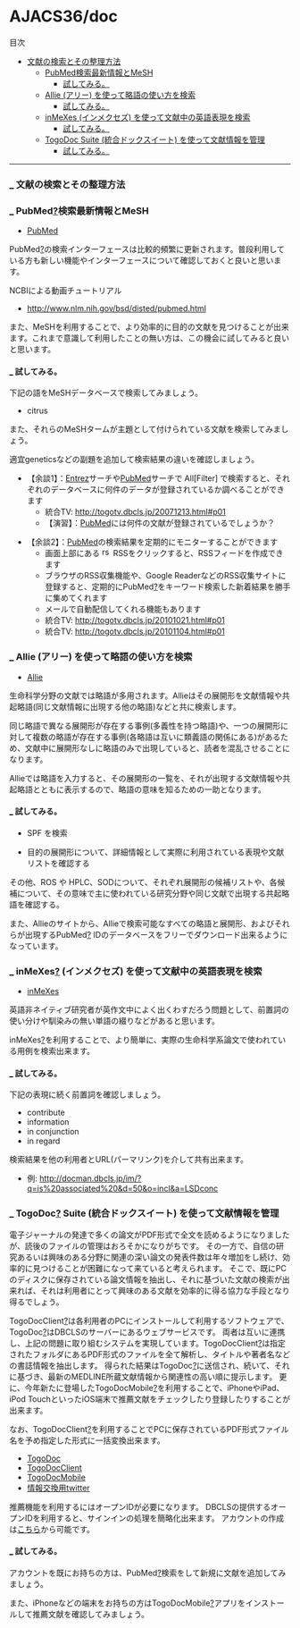 # AJACS36/doc



<p>目次</p>
<div class="contents">
<a id="contents_1"></a>
<ul class="list1" style="padding-left:16px;margin-left:16px"><li><a href="#f48517f1">  文献の検索とその整理方法 </a>
<ul class="list2" style="padding-left:16px;margin-left:16px"><li><a href="#le243bd3">  PubMed検索最新情報とMeSH </a>
<ul class="list3" style="padding-left:16px;margin-left:16px"><li><a href="#ef30d177">  試してみる。 </a></li></ul></li>
<li><a href="#w05fd36b">  Allie (アリー) を使って略語の使い方を検索 </a>
<ul class="list3" style="padding-left:16px;margin-left:16px"><li><a href="#k0ac0766">  試してみる。 </a></li></ul></li>
<li><a href="#z3868859">  inMeXes (インメクセズ) を使って文献中の英語表現を検索 </a>
<ul class="list3" style="padding-left:16px;margin-left:16px"><li><a href="#z9e280e0">  試してみる。 </a></li></ul></li>
<li><a href="#c4e229b6">  TogoDoc Suite (統合ドックスイート) を使って文献情報を管理 </a>
<ul class="list3" style="padding-left:16px;margin-left:16px"><li><a href="#ubc74c8a">  試してみる。 </a></li></ul></li></ul></li></ul>
</div>

<hr class="full_hr" />
<h3 id="content_1_0"><a id="f48517f1" href="http://MotDB.DBCLS.jp/?AJACS36%2Fdoc#f48517f1" title="f48517f1"><span class="sanchor">_</span></a> 文献の検索とその整理方法  </h3>

<h3 id="content_1_1"><a id="le243bd3" href="http://MotDB.DBCLS.jp/?AJACS36%2Fdoc#le243bd3" title="le243bd3">_</a> <span class="noexists">PubMed<a href="http://MotDB.DBCLS.jp/?cmd=edit&amp;page=PubMed&amp;refer=AJACS36%2Fdoc">?</a></span>検索最新情報とMeSH  </h3>
<ul class="list1" style="padding-left:16px;margin-left:16px"><li><a href="http://www.ncbi.nlm.nih.gov/pubmed" rel="nofollow">PubMed</a></li></ul>
<p><span class="noexists">PubMed<a href="http://MotDB.DBCLS.jp/?cmd=edit&amp;page=PubMed&amp;refer=AJACS36%2Fdoc">?</a></span>の検索インターフェースは比較的頻繁に更新されます。普段利用している方も新しい機能やインターフェースについて確認しておくと良いと思います。</p>
<p>NCBIによる動画チュートリアル</p>
<ul class="list1" style="padding-left:16px;margin-left:16px"><li><a href="http://www.nlm.nih.gov/bsd/disted/pubmed.html" rel="nofollow">http://www.nlm.nih.gov/bsd/disted/pubmed.html</a></li></ul>
<p>また、MeSHを利用することで、より効率的に目的の文献を見つけることが出来ます。これまで意識して利用したことの無い方は、この機会に試してみると良いと思います。</p>

<h4 id="content_1_2"><a id="ef30d177" href="http://MotDB.DBCLS.jp/?AJACS36%2Fdoc#ef30d177" title="ef30d177">_</a> 試してみる。  </h4>
<p>下記の語をMeSHデータベースで検索してみましょう。</p>
<ul class="list1" style="padding-left:16px;margin-left:16px"><li>citrus</li></ul>
<p>また、それらのMeSHタームが主題として付けられている文献を検索してみましょう。</p>
<p>適宜geneticsなどの副題を追加して検索結果の違いを確認しましょう。</p>
<ul class="list1" style="padding-left:16px;margin-left:16px"><li>【余談1】：<a href="http://www.ncbi.nlm.nih.gov/Entrez/" rel="nofollow">Entrez</a>サーチや<a href="http://www.ncbi.nlm.nih.gov/pubmed/" rel="nofollow">PubMed</a>サーチで All[Filter] で検索すると、それぞれのデータベースに何件のデータが登録されているか調べることができます
<ul class="list2" style="padding-left:16px;margin-left:16px"><li>統合TV: <a href="http://togotv.dbcls.jp/20071213.html#p01" rel="nofollow">http://togotv.dbcls.jp/20071213.html#p01</a></li>
<li>【演習】：<a href="http://www.ncbi.nlm.nih.gov/pubmed/" rel="nofollow">PubMed</a>には何件の文献が登録されているでしょうか？</li></ul></li></ul>
<ul class="list1" style="padding-left:16px;margin-left:16px"><li>【余談2】：<a href="http://www.ncbi.nlm.nih.gov/pubmed/" rel="nofollow">PubMed</a>の検索結果を定期的にモニターすることができます
<ul class="list2" style="padding-left:16px;margin-left:16px"><li>画面上部にある <a href="http://MotDB.DBCLS.jp/?plugin=attach&amp;refer=AJACS14%2Fsk2&amp;openfile=rss.png" title="rss.png"><img src="http://MotDB.DBCLS.jp/?plugin=ref&amp;page=AJACS14%2Fsk2&amp;src=rss.png" alt="rss.png" title="rss.png" width="16" height="16" /></a> RSSをクリックすると、RSSフィードを作成できます</li>
<li>ブラウザのRSS収集機能や、Google ReaderなどのRSS収集サイトに登録すると、定期的に<span class="noexists">PubMed<a href="http://MotDB.DBCLS.jp/?cmd=edit&amp;page=PubMed&amp;refer=AJACS36%2Fdoc">?</a></span>をキーワード検索した新着結果を勝手に集めてくれます</li>
<li>メールで自動配信してくれる機能もあります</li>
<li>統合TV: <a href="http://togotv.dbcls.jp/20101021.html#p01" rel="nofollow">http://togotv.dbcls.jp/20101021.html#p01</a></li>
<li>統合TV: <a href="http://togotv.dbcls.jp/20101104.html#p01" rel="nofollow">http://togotv.dbcls.jp/20101104.html#p01</a></li></ul></li></ul>

<h3 id="content_1_3"><a id="w05fd36b" href="http://MotDB.DBCLS.jp/?AJACS36%2Fdoc#w05fd36b" title="w05fd36b">_</a> Allie (アリー) を使って略語の使い方を検索  </h3>
<ul class="list1" style="padding-left:16px;margin-left:16px"><li><a href="http://allie.dbcls.jp/" rel="nofollow">Allie</a></li></ul>
<p>生命科学分野の文献では略語が多用されます。Allieはその展開形を文献情報や共起略語(同じ文献情報に出現する他の略語)などと共に検索します。</p>
<p>同じ略語で異なる展開形が存在する事例(多義性を持つ略語)や、一つの展開形に対して複数の略語が存在する事例(各略語は互いに類義語の関係にある)があるため、文献中に展開形なしに略語のみで出現していると、読者を混乱させることになります。</p>
<p>Allieでは略語を入力すると、その展開形の一覧を、それが出現する文献情報や共起略語とともに表示するので、略語の意味を知るための一助となります。</p>

<h4 id="content_1_4"><a id="k0ac0766" href="http://MotDB.DBCLS.jp/?AJACS36%2Fdoc#k0ac0766" title="k0ac0766">_</a> 試してみる。  </h4>
<ul class="list1" style="padding-left:16px;margin-left:16px"><li>SPF を検索</li></ul>
<ul class="list1" style="padding-left:16px;margin-left:16px"><li>目的の展開形について、詳細情報として実際に利用されている表現や文献リストを確認する</li></ul>
<p>その他、ROS や HPLC、SODについて、それぞれ展開形の候補リストや、各候補について、その意味で主に使われている研究分野や同じ文献で出現する共起略語を確認する。</p>
<p>また、Allieのサイトから、Allieで検索可能なすべての略語と展開形、およびそれらが出現する<span class="noexists">PubMed<a href="http://MotDB.DBCLS.jp/?cmd=edit&amp;page=PubMed&amp;refer=AJACS36%2Fdoc">?</a></span> IDのデータベースをフリーでダウンロード出来るようになっています。</p>

<h3 id="content_1_5"><a id="z3868859" href="http://MotDB.DBCLS.jp/?AJACS36%2Fdoc#z3868859" title="z3868859">_</a> in<span class="noexists">MeXes<a href="http://MotDB.DBCLS.jp/?cmd=edit&amp;page=MeXes&amp;refer=AJACS36%2Fdoc">?</a></span> (インメクセズ) を使って文献中の英語表現を検索  </h3>
<ul class="list1" style="padding-left:16px;margin-left:16px"><li><a href="http://docman.dbcls.jp/im/" rel="nofollow">inMeXes</a></li></ul>
<p>英語非ネイティブ研究者が英作文中によく出くわすだろう問題として、前置詞の使い分けや馴染みの無い単語の綴りなどがあると思います。</p>
<p>in<span class="noexists">MeXes<a href="http://MotDB.DBCLS.jp/?cmd=edit&amp;page=MeXes&amp;refer=AJACS36%2Fdoc">?</a></span>を利用することで、より簡単に、実際の生命科学系論文で使われている用例を検索出来ます。</p>

<h4 id="content_1_6"><a id="z9e280e0" href="http://MotDB.DBCLS.jp/?AJACS36%2Fdoc#z9e280e0" title="z9e280e0">_</a> 試してみる。  </h4>
<p>下記の表現に続く前置詞を確認しましょう。</p>
<ul class="list1" style="padding-left:16px;margin-left:16px"><li>contribute</li>
<li>information</li>
<li>in conjunction</li>
<li>in regard</li></ul>
<p>検索結果を他の利用者とURL(パーマリンク)を介して共有出来ます。</p>
<ul class="list1" style="padding-left:16px;margin-left:16px"><li>例: <a href="http://docman.dbcls.jp/im/?q=is%20associated%20&amp;d=50&amp;o=incl&amp;a=LSDconc" rel="nofollow">http://docman.dbcls.jp/im/?q=is%20associated%20&amp;d=50&amp;o=incl&amp;a=LSDconc</a></li></ul>

<h3 id="content_1_7"><a id="c4e229b6" href="http://MotDB.DBCLS.jp/?AJACS36%2Fdoc#c4e229b6" title="c4e229b6">_</a> <span class="noexists">TogoDoc<a href="http://MotDB.DBCLS.jp/?cmd=edit&amp;page=TogoDoc&amp;refer=AJACS36%2Fdoc">?</a></span> Suite (統合ドックスイート) を使って文献情報を管理  </h3>
<p>電子ジャーナルの発達で多くの論文がPDF形式で全文を読めるようになりましたが、読後のファイルの管理はおろそかになりがちです。
その一方で、自信の研究あるいは興味のある分野に関連の深い論文の発表件数は年々増加をし続け、効率的に見つけることが困難になって来ていると考えられます。
そこで、既にPCのディスクに保存されている論文情報を抽出し、それに基づいた文献の検索が出来れば、それは利用者にとって興味のある文献を効率的に得る協力な手段となり得るでしょう。</p>
<p><span class="noexists">TogoDocClient<a href="http://MotDB.DBCLS.jp/?cmd=edit&amp;page=TogoDocClient&amp;refer=AJACS36%2Fdoc">?</a></span>は各利用者のPCにインストールして利用するソフトウェアで、<span class="noexists">TogoDoc<a href="http://MotDB.DBCLS.jp/?cmd=edit&amp;page=TogoDoc&amp;refer=AJACS36%2Fdoc">?</a></span>はDBCLSのサーバーにあるウェブサービスです。
両者は互いに連携し、上記の問題に取り組むシステムを実現しています。<span class="noexists">TogoDocClient<a href="http://MotDB.DBCLS.jp/?cmd=edit&amp;page=TogoDocClient&amp;refer=AJACS36%2Fdoc">?</a></span>は指定されたフォルダにあるPDF形式のファイルを全て解析し、タイトルや著者名などの書誌情報を抽出します。
得られた結果は<span class="noexists">TogoDoc<a href="http://MotDB.DBCLS.jp/?cmd=edit&amp;page=TogoDoc&amp;refer=AJACS36%2Fdoc">?</a></span>に送信され、続いて、それに基づき、最新のMEDLINE所蔵文献情報から関連性の高い順に提示します。
更に、今年新たに登場した<span class="noexists">TogoDocMobile<a href="http://MotDB.DBCLS.jp/?cmd=edit&amp;page=TogoDocMobile&amp;refer=AJACS36%2Fdoc">?</a></span>を利用することで、iPhoneやiPad、iPod TouchといったiOS端末で推薦文献をチェックしたり登録したりすることが出来ます。</p>
<p>なお、<span class="noexists">TogoDocClient<a href="http://MotDB.DBCLS.jp/?cmd=edit&amp;page=TogoDocClient&amp;refer=AJACS36%2Fdoc">?</a></span>を利用することでPCに保存されているPDF形式ファイル名を予め指定した形式に一括変換出来ます。</p>
<ul class="list1" style="padding-left:16px;margin-left:16px"><li><a href="http://docman.dbcls.jp/pubmed_recom" rel="nofollow">TogoDoc</a></li>
<li><a href="http://tdc.cb.k.u-tokyo.ac.jp/" rel="nofollow">TogoDocClient</a></li>
<li><a href="http://itunes.apple.com/ja/app/togodocmobile/id498937296" rel="nofollow">TogoDocMobile</a></li>
<li><a href="http://twitter.com/togodoc" rel="nofollow">情報交換用twitter</a></li></ul>
<p>推薦機能を利用するにはオープンIDが必要になります。
DBCLSの提供するオープンIDを利用すると、サインインの処理を簡略化出来ます。
アカウントの作成は<a href="https://openid.dbcls.jp/account/signup" rel="nofollow">こちら</a>から可能です。</p>

<h4 id="content_1_8"><a id="ubc74c8a" href="http://MotDB.DBCLS.jp/?AJACS36%2Fdoc#ubc74c8a" title="ubc74c8a">_</a> 試してみる。  </h4>
<p>アカウントを既にお持ちの方は、<span class="noexists">PubMed<a href="http://MotDB.DBCLS.jp/?cmd=edit&amp;page=PubMed&amp;refer=AJACS36%2Fdoc">?</a></span>検索をして新規に文献を追加してみましょう。</p>
<p>また、iPhoneなどの端末をお持ちの方は<span class="noexists">TogoDocMobile<a href="http://MotDB.DBCLS.jp/?cmd=edit&amp;page=TogoDocMobile&amp;refer=AJACS36%2Fdoc">?</a></span>アプリをインストールして推薦文献を確認してみましょう。</p>
